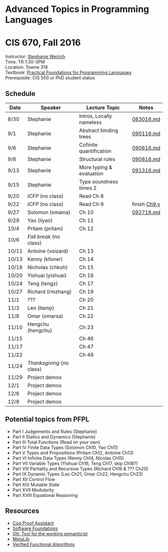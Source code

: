 # Advanced Topics in Programming Languages
# CIS 670, Fall 2016


Instructor:     [Stephanie Weirich](http://www.cis.upenn.edu/~sweirich)   
Time:           TR 1:30-3PM   
Location:       Towne 319   
Textbook:       [Practical Foundations for Programming Languages](http://www.cs.cmu.edu/~rwh/pfpl.html)    
Prerequisite:   CIS 500 or PhD student status   


## Schedule

Date  | Speaker    | Lecture Topic            | Notes
------|------------|--------------------------|----------------------
8/30  | Stephanie  | Intros, Locally nameless | [083016.md](notes/083016.md)
9/1   | Stephanie  | Abstract binding trees   | [090116.md](notes/090116.md)
9/6   | Stephanie  | Cofinite quantification  | [090616.md](notes/090616.md)
9/8   | Stephanie  | Structural rules         | [090816.md](notes/090816.md)
9/13  | Stephanie  | More typing & evaluation | [091316.md](notes/091316.md)
9/15  | Stephanie  | Type soundness times 2   |  
9/20  |  *ICFP*  (no class) | Read Ch 8   
9/22  |  *ICFP*  (no class) | Read Ch 9       | finish [Ch9.v](code/Ch9.v) 
9/27  | Solomon (smaina)    |  Ch 10          | [092716.md](notes/092716.md)
9/29  | Yao (liyao)         |  Ch 11
10/4  | Pritam (pritam)     |  Ch 12
10/6  |  *Fall break* (no class)
10/11 | Antoine (voizard)   |  Ch 13
10/13 | Kenny   (kfoner)    |  Ch 14
10/18 | Nicholas (chkoh)    |  Ch 15
10/20 | Yishuai  (yishuai)  |  Ch 16
10/24 | Teng     (tengz)    |  Ch 17
10/27 | Richard  (rmzhang)  |  Ch 19
11/1  | ???                 |  Ch 20
11/3  | Leo    (llamp)      |  Ch 21
11/8  | Omar   (omarsa)     |  Ch 22
11/10 | Hengchu (hengchu)   |  Ch 23
11/15 |            |  Ch 46
11/17 |            |  Ch 47
11/22 |            |  Ch 48
11/24 |  *Thanksgiving* (no class)
11/29 | Project demos
12/1  | Project demos
12/6  | Project demos
12/8  | Project demos

## Potential topics from PFPL

- Part I Judgements and Rules (Stephanie)
- Part II Statics and Dynamics (Stephanie)
- Part III Total Functions (Read on your own)
- Part IV Finite Data Types (Solomon Ch10, Yao Ch11)
- Part V Types and Propositions (Pritam Ch12, Antoine Ch13)
- Part VI Infinite Data Types (Kenny Ch14, Nicolas Ch15)
- Part VII Variable Types (Yishuai Ch16, Teng Ch17, skip Ch18?)
- Part VIII Partiality and Recursive Types (Richard Ch19 & ??? Ch20)
- Part IX Dynamic Types (Leo Ch21, Omar Ch22, Hengchu Ch23)
- Part XII Control Flow 
- Part XIV Mutable State
- Part XVII Modularity 
- Part XVIII Equational Reasoning 


## Resources

- [Coq Proof Assistant](https://coq.inria.fr/)				
- [Software Foundations](https://www.cis.upenn.edu/~bcpierce/sf/)
- [Ott: Tool for the working semanticist](http://www.cl.cam.ac.uk/~pes20/ott/)
- [MetaLib](https://github.com/plclub/metalib)				
- [Verified Functional Algorithms](https://www.cs.princeton.edu/~appel/vfa/)

